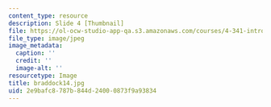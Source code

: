 ```yaml
---
content_type: resource
description: Slide 4 [Thumbnail]
file: https://ol-ocw-studio-app-qa.s3.amazonaws.com/courses/4-341-introduction-to-photography-fall-2002/2e9bafc8787b844d24000873f9a93834_braddock14.jpg
file_type: image/jpeg
image_metadata:
  caption: ''
  credit: ''
  image-alt: ''
resourcetype: Image
title: braddock14.jpg
uid: 2e9bafc8-787b-844d-2400-0873f9a93834
---
```

